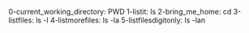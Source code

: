 0-current_working_directory: PWD
1-listit: ls
2-bring_me_home: cd
3-listfiles: ls -l
4-listmorefiles: ls -la
5-listfilesdigitonly: ls -lan
